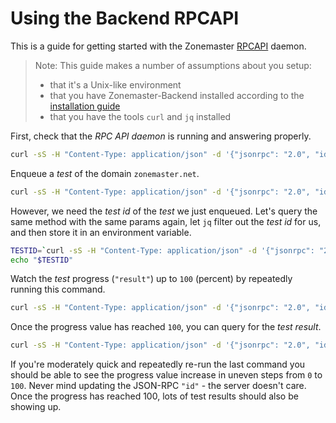 # Using the Backend RPCAPI

This is a guide for getting started with the Zonemaster [RPCAPI] daemon.

>
> Note: This guide makes a number of assumptions about you setup:
>
> * that it's a Unix-like environment
> * that you have Zonemaster-Backend installed according to the [installation guide]
> * that you have the tools `curl` and `jq` installed
>

First, check that the *RPC API daemon* is running and answering properly.

```sh
curl -sS -H "Content-Type: application/json" -d '{"jsonrpc": "2.0", "id": 1, "method": "version_info"}' http://localhost:5000/ | jq .
```

Enqueue a *test* of the domain `zonemaster.net`.

```sh
curl -sS -H "Content-Type: application/json" -d '{"jsonrpc": "2.0", "id": 2, "method": "start_domain_test", "params": {"domain": "zonemaster.net", "ipv4": true}}' http://localhost:5000/ | jq .
```

However, we need the *test id* of the *test* we just enqueued.
Let's query the same method with the same params again, let `jq` filter out the *test id* for us, and then store it in an environment variable.

```sh
TESTID=`curl -sS -H "Content-Type: application/json" -d '{"jsonrpc": "2.0", "id": 3, "method": "start_domain_test", "params": {"domain": "zonemaster.net", "ipv4": true}}' http://localhost:5000/ | jq .result`
echo "$TESTID"
```

Watch the *test* progress (`"result"`) up to `100` (percent) by repeatedly running this command.

```sh
curl -sS -H "Content-Type: application/json" -d '{"jsonrpc": "2.0", "id": 4, "method": "test_progress", "params": '"$TESTID"'}' http://localhost:5000/ | jq .
```

Once the progress value has reached `100`, you can query for the *test result*.

```sh
curl -sS -H "Content-Type: application/json" -d '{"jsonrpc": "2.0", "id": 5, "method": "get_test_results", "params": {"id": '"$TESTID"'}}' http://localhost:5000/ | jq .
```

If you're moderately quick and repeatedly re-run the last command you should be able to see the progress value increase in uneven steps from `0` to `100`.
Never mind updating the JSON-RPC `"id"` - the server doesn't care.
Once the progress has reached 100, lots of test results should also be showing up.

[installation guide]: ../../installation/zonemaster-backend.md
[RPCAPI]:             rpcapi-reference.md
